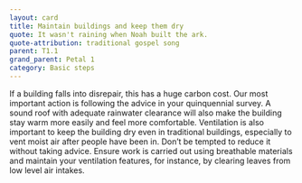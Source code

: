 ```yaml
---
layout: card
title: Maintain buildings and keep them dry
quote: It wasn't raining when Noah built the ark.
quote-attribution: traditional gospel song
parent: T1.1
grand_parent: Petal 1
category: Basic steps
---
```


<p>If a building falls into disrepair, this has a huge carbon cost.  Our most important action is following the advice in your quinquennial survey.   A sound roof with adequate rainwater clearance will also make the building stay warm more easily and feel more comfortable. Ventilation is also important to keep the building dry even in traditional buildings, especially to vent moist air after people have been in. Don’t be tempted to reduce it without taking advice. Ensure work is carried out using breathable materials and maintain your ventilation features, for instance, by clearing leaves from low level air intakes.</p> 

